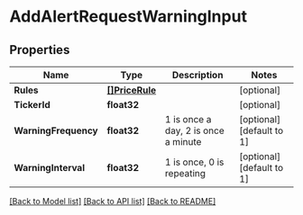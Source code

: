 # AddAlertRequestWarningInput

## Properties

Name | Type | Description | Notes
------------ | ------------- | ------------- | -------------
**Rules** | [**[]PriceRule**](PriceRule.md) |  | [optional] 
**TickerId** | **float32** |  | [optional] 
**WarningFrequency** | **float32** | 1 is once a day, 2 is once a minute | [optional] [default to 1]
**WarningInterval** | **float32** | 1 is once, 0 is repeating | [optional] [default to 1]

[[Back to Model list]](../README.md#documentation-for-models) [[Back to API list]](../README.md#documentation-for-api-endpoints) [[Back to README]](../README.md)


